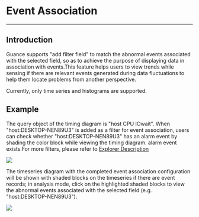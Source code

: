 # Event Association
---

## Introduction

Guance supports "add filter field" to match the abnormal events associated with the selected field, so as to achieve the purpose of displaying data in association with events.This feature helps users to view trends while sensing if there are relevant events generated during data fluctuations to help them locate problems from another perspective.

Currently, only time series and histograms are supported.

## Example

The query object of the timing diagram is "host CPU IOwait". When "host:DESKTOP-NEN89U3" is added as a filter for event association, users can check whether "host:DESKTOP-NEN89U3" has an alarm event by shading the color block while viewing the timing diagram. alarm event exists.For more filters, please refer to [Explorer Description](../../getting-started/necessary-for-beginners/explorer-search.md)

![](../img/11.chart_1.3.png)

The timeseries diagram with the completed event association configuration will be shown with shaded blocks on the timeseries if there are event records; in analysis mode, click on the highlighted shaded blocks to view the abnormal events associated with the selected field (e.g. "host:DESKTOP-NEN89U3").

![](../img/11.chart_1.4.png)


